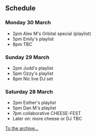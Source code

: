 ## Schedule

### Monday 30 March

* 2pm Alex M's Orbital special (playlist)
* 5pm Emily's playlist
* 8pm TBC

### Sunday 29 March

* 2pm Judd's playlist
* 5pm Ozzy's playlist
* 8pm Nic live DJ set

### Saturday 28 March

* 2pm Esther's playlist
* 5pm Dan M's playlist
* 7pm collaborative CHEESE-FEST
* Later on: more cheese or DJ TBC

[To the archive...](archive.html)